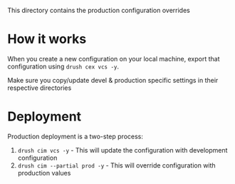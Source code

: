This directory contains the production configuration overrides

# How it works

When you create a new configuration on your local machine, export that
configuration using `drush cex vcs -y`.

Make sure you copy/update devel & production specific settings in their respective directories

# Deployment

Production deployment is a two-step process:

1. `drush cim vcs -y` - This will update the configuration with development configuration
2. `drush cim --partial prod -y` - This will override configuration with production values
